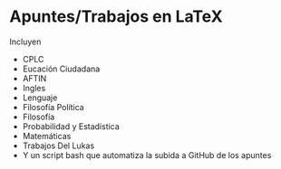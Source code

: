 # Apuntes/Trabajos en LaTeX

Incluyen
- CPLC
- Eucación Ciudadana
- AFTIN
- Ingles
- Lenguaje
- Filosofía Política
- Filosofía
- Probabilidad y Estadística
- Matemáticas
- Trabajos Del Lukas
- Y un script bash que automatiza la subida a GitHub de los apuntes
